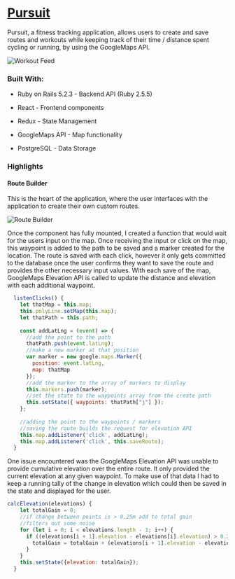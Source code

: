 # [Pursuit](https://pursuitapp.herokuapp.com/#/) 

Pursuit, a fitness tracking application, allows users to create and save routes and workouts while keeping track of their time / distance spent cycling or running, by using the GoogleMaps API. 


[main-feed]: https://i.imgur.com/wYUSL4I.png "Workout Feed"
[route-builder]: https://i.imgur.com/a6YfCS0.png "Route Builder"


![Workout Feed][main-feed]


### Built With:

* Ruby on Rails 5.2.3 - Backend API (Ruby 2.5.5)
 
* React - Frontend components

* Redux - State Management

* GoogleMaps API - Map functionality

* PostgreSQL - Data Storage

### Highlights

#### Route Builder 

This is the heart of the application, where the user interfaces with the application to create their own custom routes. 

![Route Builder][route-builder]

Once the component has fully mounted, I created a function that would wait for the users input on the map. Once receiving the input or click on the map, this waypoint is added to the path to be saved and a marker created for the location. The route is saved with each click, however it only gets committed to the database once the user confirms they want to save the route and provides the other necessary input values. With each save of the map, GoogleMaps Elevation API is called to update the distance and elevation with each additional waypoint. 

```javascript
  listenClicks() {
    let thatMap = this.map;
    this.polyLine.setMap(this.map);
    let thatPath = this.path;
    
    const addLatLng = (event) => {
      //add the point to the path
      thatPath.push(event.latLng);
      //make a new marker at that position
      var marker = new google.maps.Marker({
        position: event.latLng,
        map: thatMap
      });
      //add the marker to the array of markers to display
      this.markers.push(marker);
      //set the state to the waypoints array from the create path
      this.setState({ waypoints: thatPath["j"] });
    };
    
    //adding the point to the waypoints / markers
    //saving the route builds the request for elevation API
    this.map.addListener('click', addLatLng);
    this.map.addListener('click', this.saveRoute);
  }
```

One issue encountered was the GoogleMaps Elevation API was unable to provide cumulative elevation over the entire route. It only provided the current elevation at any given waypoint. To make use of that data I had to keep a running tally of the change in elevation which could then be saved in the state and displayed for the user.

```javascript
calcElevation(elevations) {
    let totalGain = 0;
    //if change between points is > 0.25m add to total gain
    //filters out some noise
    for (let i = 0; i < elevations.length - 1; i++) {
      if ((elevations[i + 1].elevation - elevations[i].elevation) > 0.25) {
        totalGain = totalGain + (elevations[i + 1].elevation - elevations[i].elevation);
      }
    }
    this.setState({elevation: totalGain});
  }
```




